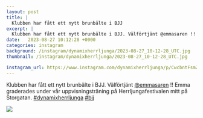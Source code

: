 ```yaml
---
layout: post
title: |
  Klubben har fått ett nytt brunbälte i BJJ
excerpt: |
  Klubben har fått ett nytt brunbälte i BJJ. Välförtjänt @emmasaren !! Emma graderades under vår uppvisningsträning på Herrljungafestivalen mitt på Storgatan.   
date:   2023-08-27 10:12:28 +0000
categories: instagram
background: /instagram/dynamixherrljunga/2023-08-27_10-12-28_UTC.jpg
thumbnail: /instagram/dynamixherrljunga/2023-08-27_10-12-28_UTC.jpg

instagram_url: https://www.instagram.com/dynamixherrljunga/p/CwcbntFsmZA
---
```

Klubben har fått ett nytt brunbälte i BJJ. Välförtjänt [@emmasaren](https://www.instagram.com/emmasaren/) !! Emma graderades under vår uppvisningsträning på Herrljungafestivalen mitt på Storgatan.  [#dynamixherrljunga](https://www.instagram.com/explore/tags/dynamixherrljunga/) [#bjj](https://www.instagram.com/explore/tags/bjj/)



<img src='/www-dynamix-herrljunga/instagram/dynamixherrljunga/2023-08-27_10-12-28_UTC.jpg' class='img-fluid' />
